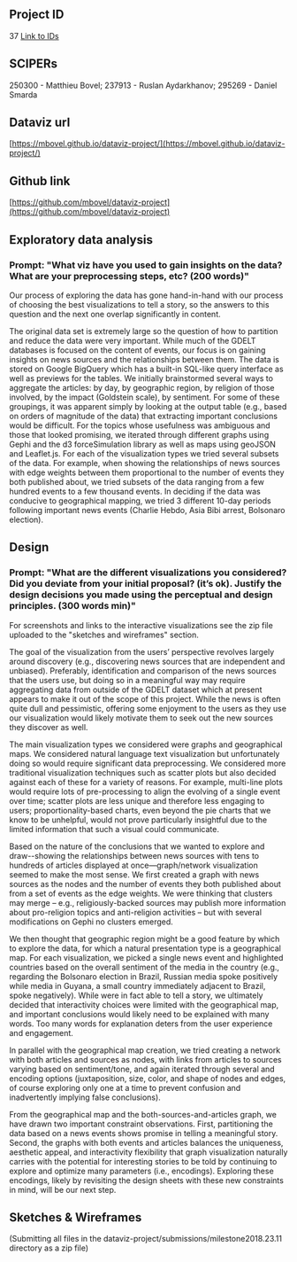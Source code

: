 ## Project ID
37
[Link to IDs](https://moodle.epfl.ch/pluginfile.php/2459475/mod_resource/content/0/ID%20-%20sciper%20mapping.pdf)

## SCIPERs
250300 - Matthieu Bovel;
237913 - Ruslan Aydarkhanov;
295269 - Daniel Smarda

## Dataviz url
[https://mbovel.github.io/dataviz-project/](https://mbovel.github.io/dataviz-project/)

## Github link
[https://github.com/mbovel/dataviz-project](https://github.com/mbovel/dataviz-project)

## Exploratory data analysis
### Prompt: "What viz have you used to gain insights on the data? What are your preprocessing steps, etc? (200 words)"
Our process of exploring the data has gone hand-in-hand with our process of choosing the best visualizations to tell a story, so the answers to this question and the next one overlap significantly in content.

The original data set is extremely large so the question of how to partition and reduce the data were very important. While much of the GDELT databases is focused on the content of events, our focus is on gaining insights on news sources and the relationships between them. The data is stored on Google BigQuery which has a built-in SQL-like query interface as well as previews for the tables. We initially brainstormed several ways to aggregate the articles: by day, by geographic region, by religion of those involved, by the impact (Goldstein scale), by sentiment. For some of these groupings, it was apparent simply by looking at the output table (e.g., based on orders of magnitude of the data) that extracting important conclusions would be difficult. For the topics whose usefulness was ambiguous and those that looked promising, we iterated through different graphs using Gephi and the d3 forceSimulation library as well as maps using geoJSON and Leaflet.js. For each of the visualization types we tried several subsets of the data. For example, when showing the relationships of news sources with edge weights between them proportional to the number of events they both published about, we tried subsets of the data ranging from a few hundred events to a few thousand events. In deciding if the data was conducive to geographical mapping, we tried 3 different 10-day periods following important news events (Charlie Hebdo, Asia Bibi arrest, Bolsonaro election).

## Design
### Prompt: "What are the different visualizations you considered? Did you deviate from your initial proposal? (it’s ok). Justify the design decisions you made using the perceptual and design principles. (300 words min)"
For screenshots and links to the interactive visualizations see the zip file uploaded to the "sketches and wireframes" section.

The goal of the visualization from the users’ perspective revolves largely around discovery (e.g., discovering news sources that are independent and unbiased). Preferably, identification and comparison of the news sources that the users use, but doing so in a meaningful way may require aggregating data from outside of the GDELT dataset which at present appears to make it out of the scope of this project. While the news is often quite dull and pessimistic, offering some enjoyment to the users as they use our visualization would likely motivate them to seek out the new sources they discover as well.

The main visualization types we considered were graphs and geographical maps. We considered natural language text visualization but unfortunately doing so would require significant data preprocessing. We considered more traditional visualization techniques such as scatter plots but also decided against each of these for a variety of reasons. For example, multi-line plots would require lots of pre-processing to align the evolving of a single event over time; scatter plots are less unique and therefore less engaging to users; proportionality-based charts, even beyond the pie charts that we know to be unhelpful, would not prove particularly insightful due to the limited information that such a visual could communicate.

Based on the nature of the conclusions that we wanted to explore and draw--showing the relationships between news sources with tens to hundreds of articles displayed at once—graph/network visualization seemed to make the most sense. We first created a graph with news sources as the nodes and the number of events they both published about from a set of events as the edge weights. We were thinking that clusters may merge – e.g., religiously-backed sources may publish more information about pro-religion topics and anti-religion activities – but with several modifications on Gephi no clusters emerged.

 We then thought that geographic region might be a good feature by which to explore the data, for which a natural presentation type is a geographical map. For each visualization, we picked a single news event and highlighted countries based on the overall sentiment of the media in the country (e.g., regarding the Bolsonaro election in Brazil, Russian media spoke positively while media in Guyana, a small country immediately adjacent to Brazil, spoke negatively).  While were in fact able to tell a story, we ultimately decided that interactivity choices were limited with the geographical map, and important conclusions would likely need to be explained with many words. Too many words for explanation deters from the user experience and engagement. 

In parallel with the geographical map creation, we tried creating a network with both articles and sources as nodes, with links from articles to sources varying based on sentiment/tone, and again iterated through several and encoding options (juxtaposition, size, color, and shape of nodes and edges, of course exploring only one at a time to prevent confusion and inadvertently implying false conclusions).

From the geographical map and the both-sources-and-articles graph, we have drawn two important constraint observations. First, partitioning the data based on a news events shows promise in telling a meaningful story. Second, the graphs with both events and articles balances the uniqueness, aesthetic appeal, and interactivity flexibility that graph visualization naturally carries with the potential for interesting stories to be told by continuing to explore and optimize many parameters (i.e., encodings). Exploring these encodings, likely by revisiting the design sheets with these new constraints in mind, will be our next step.

## Sketches & Wireframes
(Submitting all files in the dataviz-project/submissions/milestone2018.23.11 directory as a zip file)